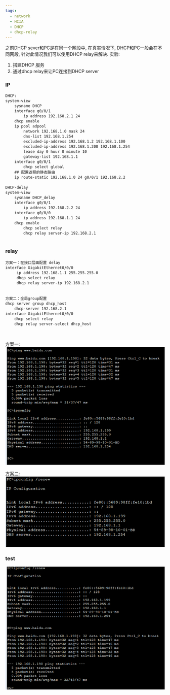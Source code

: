 ```yaml
---
tags:
  - network
  - HCIA
  - DHCP
  - dhcp-relay
---
```

之前DHCP sever和PC是在同一个网段中,  在真实情况下,  DHCP和PC一般会在不同网段,  针对此情况我们可以使用DHCP relay来解决.
实验:
1. 搭建DHCP 服务
2. 通过dhcp relay来让PC连接到DHCP server



### IP
```
DHCP:
system-view 
	sysname DHCP
	interface g0/0/1
		ip address 192.168.2.1 24
	dhcp enable
	ip pool adpool
		network 192.168.1.0 mask 24
		dns-list 192.168.1.254
		excluded-ip-address 192.168.1.2 192.168.1.100 
		excluded-ip-address 192.168.1.200 192.168.1.254 
		lease day 0 hour 0 minute 10
		gateway-list 192.168.1.1
	interface g0/0/1
		dhcp select global 
	## 配置返程的静态路由
	ip route-static 192.168.1.0 24 g0/0/1 192.168.2.2

DHCP-delay
system-view 
	sysname DHCP_delay
	interface g0/0/1
		ip address 192.168.2.2 24
	interface g0/0/0
		ip address 192.168.1.1 24
	dhcp enable
		dhcp select relay
		dhcp relay server-ip 192.168.2.1


```


### relay
```
方案一：在接口层面配置 delay
interface GigabitEthernet0/0/0
	 ip address 192.168.1.1 255.255.255.0 
	 dhcp select relay
	 dhcp relay server-ip 192.168.2.1


方案二：全局group配置
dhcp server group dhcp_host 
	dhcp-server 192.168.2.1
interface GigabitEthernet0/0/0
	dhcp select relay 
	dhcp relay server-select dhcp_host



```
方案一:
![](./images/0602/0602_pc1_ping_domain.png)

方案二:
![](./images/0602/0602_p1_renew.png)
### test
![](./images/0602/0602_test.png)






